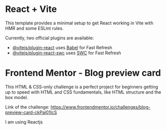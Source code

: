 # React + Vite

This template provides a minimal setup to get React working in Vite with HMR and some ESLint rules.

Currently, two official plugins are available:

- [@vitejs/plugin-react](https://github.com/vitejs/vite-plugin-react/blob/main/packages/plugin-react/README.md) uses [Babel](https://babeljs.io/) for Fast Refresh
- [@vitejs/plugin-react-swc](https://github.com/vitejs/vite-plugin-react-swc) uses [SWC](https://swc.rs/) for Fast Refresh

# Frontend Mentor - Blog preview card

This HTML & CSS-only challenge is a perfect project for beginners getting up to speed with HTML and CSS fundamentals, like HTML structure and the box model.

Link of the challenge: https://www.frontendmentor.io/challenges/blog-preview-card-ckPaj01IcS

I am using Reactjs
